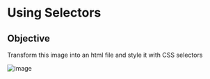 # Using Selectors

## Objective

Transform this image into an html file and style it with CSS selectors

![image](https://github.com/kenzie-coach-enock/vanila_tasks/assets/91747672/b6a61cc4-35e6-4422-abbd-017b950b5fec)
